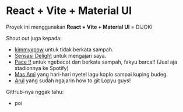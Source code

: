 # React + Vite + Material UI

Proyek ini menggunakan **React + Vite + Material UI** = DIJOKI

Shout out juga kepada:
- [kimmyxpow](https://github.com/kimmyxpow) untuk tidak berkata sampah.
- [Sensasi Delight](https://github.com/sensasi-delight) untuk mengajari saya.
- [Pace !!](https://github.com/dean-fahreza) untuk ngebacot dan berkata sampah, fakyu barca!! (Jual aja stadionnya ke Spotify)
- [Mas Ami](https://github.com/muchfahmiarif) yang hari-hari nyetel lagu koplo sampai kuping budeg.
- [Arul](https://github.com/rulanugrh) yang sudah ngajarin how to git
Lopyu guys!

GitHub-nya nggak tahu:
- poi
